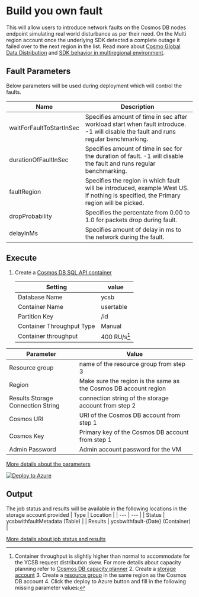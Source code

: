 # Build you own fault

This will allow users to introduce network faults on the Cosmos DB nodes endpoint simulating real world disturbance as per their need. On the Multi region account once the underlying SDK detected a complete outage it failed over to the next region in the list. Read more about [Cosmo Global Data Distribution](https://learn.microsoft.com/en-us/azure/cosmos-db/distribute-data-globally) and [SDK behavior in multiregional environment](https://learn.microsoft.com/en-us/azure/cosmos-db/nosql/troubleshoot-sdk-availability).

## Fault Parameters

Below parameters will be used during deployment which will control the faults.

| Name                     | Description                                                                                                                          |
| ------------------------ | ------------------------------------------------------------------------------------------------------------------------------------ |
| waitForFaultToStartInSec | Specifies amount of time in sec after workload start when fault introduce. -1 will disable the fault and runs regular benchmarking.  |
| durationOfFaultInSec     | Specifies amount of time in sec for the duration of fault. -1 will disable the fault and runs regular benchmarking.                  |
| faultRegion              | Specifies the region in which fault will be introduced, example West US. If nothing is specified, the Primary region will be picked. |
| dropProbability          | Specifies the percentate from 0.00 to 1.0 for packets drop during fault.                                                             |
| delayInMs                | Specifies amount of delay in ms to the network during the fault.                                                                     |

## Execute

1. Create a [Cosmos DB SQL API container](https://learn.microsoft.com/en-us/azure/cosmos-db/nosql/quickstart-portal)

   | Setting                   | value        |
   | ------------------------- | ------------ |
   | Database Name             | ycsb         |
   | Container Name            | usertable    |
   | Partition Key             | /id          |
   | Container Throughput Type | Manual       |
   | Container throughput      | 400 RU/s[^1] |

[^1]: Container throughput is slightly higher than normal to accommodate for the YCSB request distribution skew. For more details about capacity planning refer to [Cosmos DB capacity planner](https://learn.microsoft.com/en-us/azure/cosmos-db/nosql/estimate-ru-with-capacity-planner) 2. Create a [storage account](https://learn.microsoft.com/en-us/azure/storage/common/storage-account-create?tabs=azure-portal) 3. Create a [resource group](https://learn.microsoft.com/en-us/azure/azure-resource-manager/management/manage-resource-groups-portal) in the same region as the Cosmos DB account 4. Click the deploy to Azure button and fill in the following missing parameter values:

| Parameter                         | Value                                                            |
| --------------------------------- | ---------------------------------------------------------------- |
| Resource group                    | name of the resource group from step 3                           |
| Region                            | Make sure the region is the same as the Cosmos DB account region |
| Results Storage Connection String | connection string of the storage account from step 2             |
| Cosmos URI                        | URI of the Cosmos DB account from step 1                         |
| Cosmos Key                        | Primary key of the Cosmos DB account from step 1                 |
| Admin Password                    | Admin account password for the VM                                |

[More details about the parameters](../../#basic-configuration)

[![Deploy to Azure](https://aka.ms/deploytoazurebutton)](https://portal.azure.com/#create/Microsoft.Template/uri/https%3A%2F%2Fraw.githubusercontent.com%2FAzure%2Fazure-db-benchmarking%2Fusers%2Fnakumars%2FdrCapablity%2Fcosmos%2Fsql%2Ftools%2Fjava%2Fycsb%2Ffault-simulation%2Fbuild-your-own-fault%2Fazuredeploy.json)

## Output

The job status and results will be available in the following locations in the storage account provided
| Type | Location |
| --- | --- |
| Status | ycsbwithfaultMetadata (Table) |
| Results | ycsbwithfault-{Date} (Container) |

[More details about job status and results](../../#monitoring)
